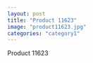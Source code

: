 ```yaml
---
layout: post
title: "Product 11623"
image: "product11623.jpg"
categories: "category1"
---
```

Product 11623
